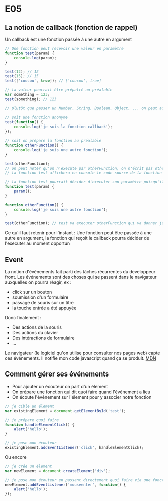 # E05

## La notion de callback (fonction de rappel)

Un callback est une fonction passée à une autre en argument

```js
// Une fonction peut recevoir une valeur en paramètre
function test(param) {
    console.log(param);
}

test(12); // 12
test(15); // 15
test(['coucou', true]); // ['coucou', true]

// la valeur pourrait être prépatré au préalable
var something = 123;
test(something); // 123

// plutôt que passer un Number, String, Boolean, Object, ... on peut aussi aussi passer une fonction

// soit une fonction anonyme
test(function() {
    console.log('je suis la fonction callback');
});

// soit on prépare la fonction au préalable
function otherFunction() {
    console.log('je suis une autre fonction');
}

test(otherFunction); 
// on peut noter qu'on n'execute par otherFunction, on n'écrit pas otherFunction()
// la fonction test affichera en console le code source de la fonction f() { console.log('je suis une autre fonction') }
```

```js
// la fonction test pourrait décider d'executer son paramètre puisqu'il contiendrai une fonction
function test(param) {
    param();
}

function otherFunction() {
    console.log('je suis une autre fonction');
}

test(otherFunction); // test va executer otherFunction qui va donner je suis une autre fonction
```

Ce qu'il faut retenir pour l'instant : Une fonction peut être passée à une autre en argument, la fonction qui reçoit le callback pourra décider de l'executer au moment opportun

## Event

La notion d'événements fait parti des tâches récurrentes du developpeur front. Les événements sont des choses qui se passent dans le navigateur auxquelles on pourra réagir, ex :
- click sur un bouton
- soumission d'un formulaire
- passage de souris sur un titre
- la touche entrée a été appuyée

Donc finalement :
- Des actions de la souris
- Des actions du clavier
- Des intéractions de formulaire
- ...

Le navigateur (le logiciel qu'on utilise pour consulter nos pages web) capte ces événements. Il notifie mon code javascript quand ça se produit.
[MDN](https://developer.mozilla.org/fr/docs/Web/Events) 

## Comment gérer ses événements

- Pour ajouter un écouteur on part d'un élement
- On prépare une fonction qui dit quoi faire quand l'événement a lieu
- On écoute l'événement sur l'élement pour y associer notre fonction

```js
// je cible un élement
var existingElement = document.getElementById('test');

// je prépare quoi faire
function handleElementClick() {
    alert('hello');
}

// je pose mon écouteur
existingElement.addEventListener('click', handleElementClick);
```

Ou encore

```js
// je crée un élement
var newElement = document.createElement('div');

// je pose mon écouteur en passant directement quoi faire via une fonction anonyme
newElement.addEventListener('mouseenter', function() {
    alert('hello');
});
```